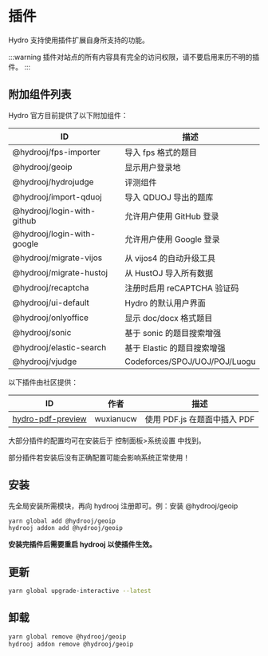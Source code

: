 # 插件

Hydro 支持使用插件扩展自身所支持的功能。

:::warning
插件对站点的所有内容具有完全的访问权限，请不要启用来历不明的插件。
:::

## 附加组件列表

Hydro 官方目前提供了以下附加组件：

| ID                         | 描述                          |
| -------------------------- | ----------------------------- |
| @hydrooj/fps-importer      | 导入 fps 格式的题目           |
| @hydrooj/geoip             | 显示用户登录地                |
| @hydrooj/hydrojudge        | 评测组件                      |
| @hydrooj/import-qduoj      | 导入 QDUOJ 导出的题库         |
| @hydrooj/login-with-github | 允许用户使用 GitHub 登录      |
| @hydrooj/login-with-google | 允许用户使用 Google 登录      |
| @hydrooj/migrate-vijos     | 从 vijos4 的自动升级工具      |
| @hydrooj/migrate-hustoj    | 从 HustOJ 导入所有数据        |
| @hydrooj/recaptcha         | 注册时启用 reCAPTCHA 验证码   |
| @hydrooj/ui-default        | Hydro 的默认用户界面          |
| @hydrooj/onlyoffice        | 显示 doc/docx 格式题目        |
| @hydrooj/sonic             | 基于 sonic 的题目搜索增强     |
| @hydrooj/elastic-search    | 基于 Elastic 的题目搜索增强   |
| @hydrooj/vjudge            | Codeforces/SPOJ/UOJ/POJ/Luogu |

以下插件由社区提供：

| ID                                                 | 作者      | 描述                         |
| -------------------------------------------------- | --------- | ---------------------------- |
| [hydro-pdf-preview](//github.com/Ri-moe/hydro-pdf) | wuxianucw | 使用 PDF.js 在题面中插入 PDF |

大部分插件的配置均可在安装后于 控制面板>系统设置 中找到。

部分插件若安装后没有正确配置可能会影响系统正常使用！

## 安装

先全局安装所需模块，再向 hydrooj 注册即可。例：安装 @hydrooj/geoip

```sh
yarn global add @hydrooj/geoip
hydrooj addon add @hydrooj/geoip
```

**安装完插件后需要重启 hydrooj 以使插件生效。**

## 更新

```sh
yarn global upgrade-interactive --latest
```

## 卸载

```sh
yarn global remove @hydrooj/geoip
hydrooj addon remove @hydrooj/geoip
```

